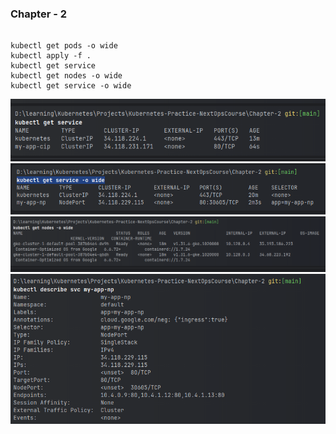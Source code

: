 ### Chapter - 2

```shell

kubectl get pods -o wide
kubectl apply -f .
kubectl get service
kubectl get nodes -o wide
kubectl get service -o wide
```

![img.png](img.png)
![img_1.png](img_1.png)
![img_2.png](img_2.png)
![img_3.png](img_3.png)